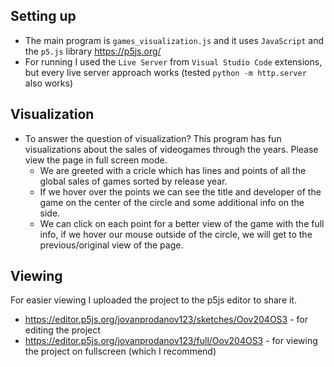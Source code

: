 ## Setting up

- The main program is `games_visualization.js` and it uses `JavaScript` and the `p5.js` library https://p5js.org/
- For running I used the `Live Server` from `Visual Studio Code` extensions, but every live server approach works (tested `python -m http.server` also works)

## Visualization

- To answer the question of visualization? This program has fun visualizations about the sales of videogames through the years. Please view the page in full screen mode.
    - We are greeted with a cricle which has lines and points of all the global sales of games sorted by release year.
    - If we hover over the points we can see the title and developer of the game on the center of the circle and some additional info on the side.
    - We can click on each point for a better view of the game with the full info, if we hover our mouse outside of the circle, we will get to the previous/original view of the page.
    
## Viewing

For easier viewing I uploaded the project to the p5js editor to share it.

- https://editor.p5js.org/jovanprodanov123/sketches/Oov204OS3 - for editing the project
- https://editor.p5js.org/jovanprodanov123/full/Oov204OS3 - for viewing the project on fullscreen (which I recommend)
